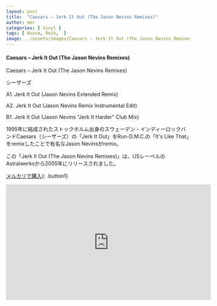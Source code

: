 ```yaml
---
layout: post
title:  "Caesars – Jerk It Out (The Jason Nevins Remixes)"
author: mmr
categories: [ Vinyl ]
tags: [ House, Rock,  ]
image: ../assets/images/Caesars – Jerk It Out (The Jason Nevins Remixes).jpg
---
```


#### Caesars – Jerk It Out (The Jason Nevins Remixes)

Caesars – Jerk It Out (The Jason Nevins Remixes)

シーザーズ

A1. Jerk It Out (Jason Nevins Extended Remix)

A2. Jerk It Out (Jason Nevins Remix Instrumental Edit)

B1. Jerk It Out (Jason Nevins "Jerk It Harder" Club Mix)

1995年に結成されたストックホルム出身のスウェーデン・インディーロックバンドCaesars（シーザーズ）の「Jerk It Out」をRun-D.M.C.の「It's Like That」をremixしたことで有名なJason Nevinsがremix。

この「Jerk It Out (The Jason Nevins Remixes)」は、USレーベルのAstralwerksから2005年にリリースされました。

[メルカリで購入](https://jp.mercari.com/item/m91108414555?afid=6142608987){: .button1}


<iframe width="560" height="315" src="https://www.youtube.com/embed/w869Avr_fXI?si=P0KHQCL2Mq8ncpb3" title="YouTube video player" frameborder="0" allow="accelerometer; autoplay; clipboard-write; encrypted-media; gyroscope; picture-in-picture; web-share" referrerpolicy="strict-origin-when-cross-origin" allowfullscreen></iframe>